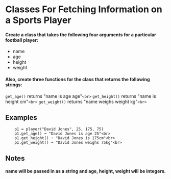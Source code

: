 # Classes For Fetching Information on a Sports Player

#### Create a class that takes the following four arguments for a particular football player:

- name
- age
- height
- weight

#### Also, create three functions for the class that returns the following strings:

`get_age()` returns "name is age age"`<br>`
`get_height()` returns "name is height cm"`<br>`
`get_weight()` returns "name weighs weight kg"`<br>`

## Examples

```
    p1 = player("David Jones", 25, 175, 75)
    p1.get_age() ➞ "David Jones is age 25"<br>
    p1.get_height() ➞ "David Jones is 175cm"<br>
    p1.get_weight() ➞ "David Jones weighs 75kg"<br>
```

## Notes

#### name will be passed in as a string and age, height, weight will be integers.
